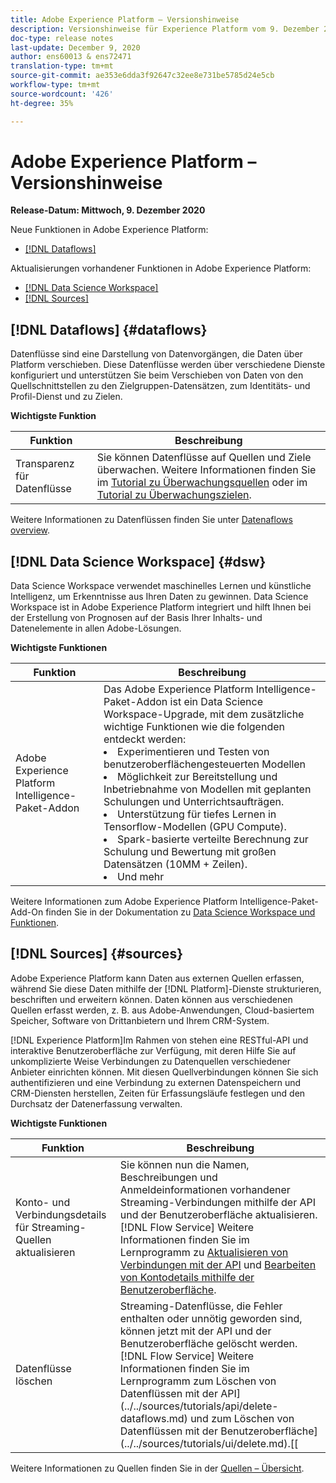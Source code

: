 ```yaml
---
title: Adobe Experience Platform – Versionshinweise
description: Versionshinweise für Experience Platform vom 9. Dezember 2020
doc-type: release notes
last-update: December 9, 2020
author: ens60013 & ens72471
translation-type: tm+mt
source-git-commit: ae353e6dda3f92647c32ee8e731be5785d24e5cb
workflow-type: tm+mt
source-wordcount: '426'
ht-degree: 35%

---
```



# Adobe Experience Platform – Versionshinweise

**Release-Datum: Mittwoch, 9. Dezember 2020**

Neue Funktionen in Adobe Experience Platform:

- [[!DNL Dataflows]](#dataflows)

Aktualisierungen vorhandener Funktionen in Adobe Experience Platform:

- [[!DNL Data Science Workspace]](#dsw)
- [[!DNL Sources]](#sources)

## [!DNL Dataflows] {#dataflows}

Datenflüsse sind eine Darstellung von Datenvorgängen, die Daten über Platform verschieben. Diese Datenflüsse werden über verschiedene Dienste konfiguriert und unterstützen Sie beim Verschieben von Daten von den Quellschnittstellen zu den Zielgruppen-Datensätzen, zum Identitäts- und Profil-Dienst und zu Zielen.

**Wichtigste Funktion**

| Funktion | Beschreibung |
| ------- | ----------- |
| Transparenz für Datenflüsse | Sie können Datenflüsse auf Quellen und Ziele überwachen. Weitere Informationen finden Sie im [Tutorial zu Überwachungsquellen](../../dataflows/ui/monitor-sources.md) oder im [Tutorial zu Überwachungszielen](../../dataflows/ui/monitor-destinations.md). |

Weitere Informationen zu Datenflüssen finden Sie unter [Datenaflows overview](../../dataflows/home.md).

## [!DNL Data Science Workspace] {#dsw}

Data Science Workspace verwendet maschinelles Lernen und künstliche Intelligenz, um Erkenntnisse aus Ihren Daten zu gewinnen. Data Science Workspace ist in Adobe Experience Platform integriert und hilft Ihnen bei der Erstellung von Prognosen auf der Basis Ihrer Inhalts- und Datenelemente in allen Adobe-Lösungen.

**Wichtigste Funktionen**

| Funktion | Beschreibung |
| --- | ---|
| Adobe Experience Platform Intelligence-Paket-Addon | Das Adobe Experience Platform Intelligence-Paket-Addon ist ein Data Science Workspace-Upgrade, mit dem zusätzliche wichtige Funktionen wie die folgenden entdeckt werden: <li> Experimentieren und Testen von benutzeroberflächengesteuerten Modellen</li><li> Möglichkeit zur Bereitstellung und Inbetriebnahme von Modellen mit geplanten Schulungen und Unterrichtsaufträgen.</li><li> Unterstützung für tiefes Lernen in Tensorflow-Modellen (GPU Compute).</li><li> Spark-basierte verteilte Berechnung zur Schulung und Bewertung mit großen Datensätzen (10MM + Zeilen).</li><li>Und mehr</li> |

Weitere Informationen zum Adobe Experience Platform Intelligence-Paket-Add-On finden Sie in der Dokumentation zu [Data Science Workspace und Funktionen](../../data-science-workspace/access-features-dsw.md).

## [!DNL Sources] {#sources}

Adobe Experience Platform kann Daten aus externen Quellen erfassen, während Sie diese Daten mithilfe der [!DNL Platform]-Dienste strukturieren, beschriften und erweitern können. Daten können aus verschiedenen Quellen erfasst werden, z. B. aus Adobe-Anwendungen, Cloud-basiertem Speicher, Software von Drittanbietern und Ihrem CRM-System.

[!DNL Experience Platform]Im Rahmen von stehen eine RESTful-API und interaktive Benutzeroberfläche zur Verfügung, mit deren Hilfe Sie auf unkomplizierte Weise Verbindungen zu Datenquellen verschiedener Anbieter einrichten können. Mit diesen Quellverbindungen können Sie sich authentifizieren und eine Verbindung zu externen Datenspeichern und CRM-Diensten herstellen, Zeiten für Erfassungsläufe festlegen und den Durchsatz der Datenerfassung verwalten.

**Wichtigste Funktionen**

| Funktion | Beschreibung |
| ------- | ----------- |
| Konto- und Verbindungsdetails für Streaming-Quellen aktualisieren | Sie können nun die Namen, Beschreibungen und Anmeldeinformationen vorhandener Streaming-Verbindungen mithilfe der API und der Benutzeroberfläche aktualisieren. [!DNL Flow Service] Weitere Informationen finden Sie im Lernprogramm zu [Aktualisieren von Verbindungen mit der API](../../sources/tutorials/api/update.md) und [Bearbeiten von Kontodetails mithilfe der Benutzeroberfläche](../../sources/tutorials/ui/monitor.md). |
| Datenflüsse löschen | Streaming-Datenflüsse, die Fehler enthalten oder unnötig geworden sind, können jetzt mit der API und der Benutzeroberfläche gelöscht werden. [!DNL Flow Service] Weitere Informationen finden Sie im Lernprogramm zum Löschen von Datenflüssen mit der API](../../sources/tutorials/api/delete-dataflows.md) und zum Löschen von Datenflüssen mit der Benutzeroberfläche](../../sources/tutorials/ui/delete.md).[[ |

Weitere Informationen zu Quellen finden Sie in der [Quellen – Übersicht](../../sources/home.md).


